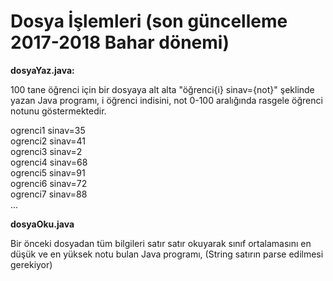 # Dosya İşlemleri (son güncelleme 2017-2018 Bahar dönemi)




**dosyaYaz.java:**

100 tane öğrenci için bir dosyaya alt alta "öğrenci{i} sinav={not}" şeklinde yazan Java programı, i öğrenci indisini, not 0-100 aralığında rasgele öğrenci notunu göstermektedir. 


ogrenci1 sinav=35  
ogrenci2 sinav=41  
ogrenci3 sinav=2  
ogrenci4 sinav=68  
ogrenci5 sinav=91  
ogrenci6 sinav=72  
ogrenci7 sinav=88  
...  


**dosyaOku.java**

Bir önceki dosyadan tüm bilgileri satır satır okuyarak sınıf ortalamasını en düşük ve en yüksek notu bulan Java programı, (String satırın parse edilmesi gerekiyor)

